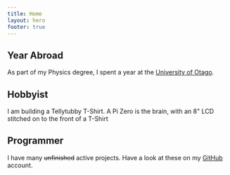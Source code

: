 ```yaml
---
title: Home
layout: hero
footer: true
---
```

## Year Abroad
As part of my Physics degree, I spent a year at the [University of Otago](https://otago.ac.nz).

## Hobbyist
I am building a Tellytubby T-Shirt. A Pi Zero is the brain, with an 8&quot; LCD stitched on to the front of a T-Shirt

## Programmer
I have many ~~unfinished~~ active projects. Have a look at these on my [GitHub](https://www.github.com/rjkilpatrick) account.
